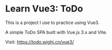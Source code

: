 # Learn Vue3: ToDo

This is a project I use to practice using Vue3.

A simple ToDo SPA built with Vue.js 3.x and Vite.

Visit: <https://todo.wjghj.cn/vue3/>